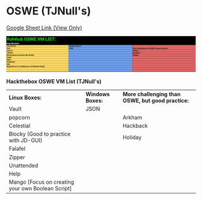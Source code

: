 # OSWE \(TJNull's\)

[Google Sheet Link \(View Only\)](https://docs.google.com/spreadsheets/d/1U608Zw_ue_tBMxNZKddSpkgq-rkAv2xGvpdOFZgiSYc/edit?usp=sharing)

![](../../../../.gitbook/assets/image%20%286%29.png)



**Hackthebox OSWE VM List \(TJNull's\)**

|  |  |  |
| :--- | :--- | :--- |
| **Linux Boxes:** | **Windows Boxes:** | **More challenging than OSWE, but good practice:** |
| Vault | JSON |  |
| popcorn |  | Arkham |
| Celestial |  | Hackback |
| Blocky \(Good to practice with JD-GUI\) |  | Holiday |
| Falafel |  |  |
| Zipper |  |  |
| Unattended |  |  |
| Help |  |  |
| Mango \[Focus on creating your own Boolean Script\] |  |  |

